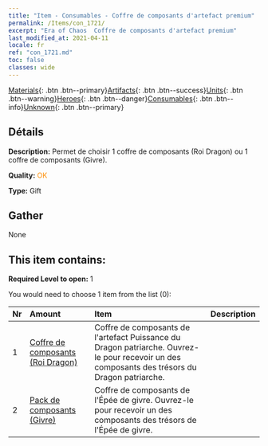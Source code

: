 ```yaml
---
title: "Item - Consumables - Coffre de composants d'artefact premium"
permalink: /Items/con_1721/
excerpt: "Era of Chaos  Coffre de composants d'artefact premium"
last_modified_at: 2021-04-11
locale: fr
ref: "con_1721.md"
toc: false
classes: wide
---
```

 [Materials](/fr/Items/){: .btn .btn--primary}[Artifacts](/fr/Items/Artifacts/){: .btn .btn--success}[Units](/fr/Items/Units/){: .btn .btn--warning}[Heroes](/fr/Items/Heroes/){: .btn .btn--danger}[Consumables](/fr/Items/Consumables/){: .btn .btn--info}[Unknown](/fr/Items/Unknown/){: .btn .btn--primary}

## Détails
 **Description:** Permet de choisir 1 coffre de composants (Roi Dragon) ou 1 coffre de composants (Givre).

 **Quality:** <span style="color: #FF8C00">OK</span>

 **Type:** Gift

## Gather

  None

## This item contains:

 **Required Level to open:** 1

 You would need to choose 1 item from the list (0):

  | Nr | Amount |     Item    | Description |
  |:---|:-------|:------------|:-----------:|
  | 1 | [Coffre de composants (Roi Dragon)](/fr/Items/con_1348/) | Coffre de composants de l'artefact Puissance du Dragon patriarche. Ouvrez-le pour recevoir un des composants des trésors du Dragon patriarche. | 
  | 2 | [Pack de composants (Givre)](/fr/Items/con_1352/) | Coffre de composants de l'Épée de givre. Ouvrez-le pour recevoir un des composants des trésors de l'Épée de givre. | 
